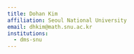```yaml
---
title: Dohan Kim
affiliation: Seoul National University
email: dhkim@math.snu.ac.kr
institutions:
  - dms-snu
---
```

